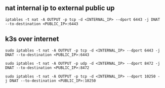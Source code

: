 ## nat internal ip to external public up
```
iptables -t nat -A OUTPUT -p tcp -d <INTERNAL_IP> --dport 6443 -j DNAT --to-destination <PUBLIC_IP>:6443
```

## k3s over internet
```
sudo iptables -t nat -A OUTPUT -p tcp -d <INTERNAL_IP> --dport 6443 -j DNAT --to-destination <PUBLIC_IP>:6443

sudo iptables -t nat -A OUTPUT -p udp -d <INTERNAL_IP> --dport 8472 -j DNAT --to-destination <PUBLIC_IP>:8472

sudo iptables -t nat -A OUTPUT -p tcp -d <INTERNAL_IP> --dport 10250 -j DNAT --to-destination <PUBLIC_IP>:10250
```


